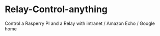 # Relay-Control-anything
Control a Rasperry PI and a Relay with intranet / Amazon Echo / Google home 
